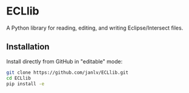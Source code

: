 # ECLlib

A Python library for reading, editing, and writing Eclipse/Intersect files.

## Installation

Install directly from GitHub in "editable" mode:

```bash
git clone https://github.com/janlv/ECLlib.git
cd ECLlib
pip install -e
```
